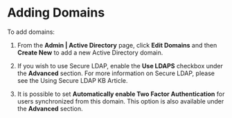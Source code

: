[title]: # (Adding Domains)
[tags]: # (Adding Domains)
[priority]: # (10)

# Adding Domains

To add domains:

1. From the **Admin | Active Directory** page, click **Edit Domains** and then **Create New** to add a new Active Directory domain.

1. If you wish to use Secure LDAP, enable the **Use LDAPS** checkbox under the **Advanced** section. For more information on Secure LDAP, please see the Using Secure LDAP KB Article.

1. It is possible to set **Automatically enable Two Factor Authentication** for users synchronized from this domain. This option is also available under the **Advanced** section.

